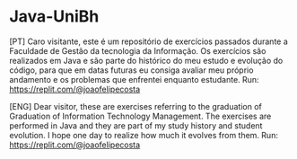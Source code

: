 # Java-UniBh
[PT]
Caro visitante, este é um repositório de exercícios passados durante a Faculdade de Gestão da tecnologia da Informação. Os exercícios são realizados em Java e são parte do histórico do meu estudo e evolução do código, para que em datas futuras eu consiga avaliar meu próprio andamento e os problemas que enfrentei enquanto estudante.
Run: https://replit.com/@joaofelipecosta

[ENG]
Dear visitor, these are exercises referring to the graduation of Graduation of Information Technology Management. The exercises are performed in Java and they are part of my study history and student evolution. I hope one day to realize how much it evolves from them.
Run: https://replit.com/@joaofelipecosta
